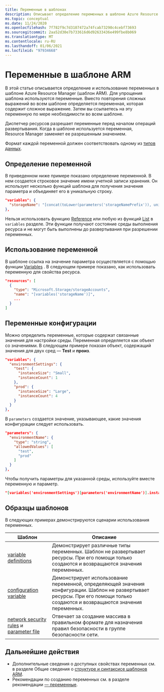 ```yaml
---
title: Переменные в шаблонах
description: Описывает определение переменных в шаблоне Azure Resource Manager (шаблон ARM).
ms.topic: conceptual
ms.date: 11/24/2020
ms.openlocfilehash: 7f782f9c7d3107472a74fcab73290c4cebf73693
ms.sourcegitcommit: 2aa52d30e7b733616d6d92633436e499fbe8b069
ms.translationtype: MT
ms.contentlocale: ru-RU
ms.lasthandoff: 01/06/2021
ms.locfileid: "97934668"
---
```

# <a name="variables-in-arm-template"></a>Переменные в шаблоне ARM

В этой статье описывается определение и использование переменных в шаблоне Azure Resource Manager (шаблон ARM). Для упрощения шаблона используются переменные. Вместо повторения сложных выражений во всем шаблоне определяется переменная, которая содержит сложное выражение. Затем вы ссылаетесь на эту переменную по мере необходимости во всем шаблоне.

Диспетчер ресурсов разрешает переменные перед началом операций развертывания. Когда в шаблоне используется переменная, Resource Manager заменяет ее разрешенным значением.

Формат каждой переменной должен соответствовать одному из [типов данных](template-syntax.md#data-types).

## <a name="define-variable"></a>Определение переменной

В приведенном ниже примере показано определение переменной. В нем создается строковое значение имени учетной записи хранения. Он использует несколько функций шаблона для получения значения параметра и объединяет его в уникальную строку.

```json
"variables": {
  "storageName": "[concat(toLower(parameters('storageNamePrefix')), uniqueString(resourceGroup().id))]"
},
```

Нельзя использовать функцию [Reference](template-functions-resource.md#reference) или любую из функций [List](template-functions-resource.md#list) в `variables` разделе. Эти функции получают состояние среды выполнения ресурса и не могут быть выполнены до развертывания при разрешении переменных.

## <a name="use-variable"></a>Использование переменной

В шаблоне ссылка на значение параметра осуществляется с помощью функции [Variables](template-functions-deployment.md#variables) . В следующем примере показано, как использовать переменную для свойства ресурса.

```json
"resources": [
  {
    "type": "Microsoft.Storage/storageAccounts",
    "name": "[variables('storageName')]",
    ...
  }
]
```

## <a name="configuration-variables"></a>Переменные конфигурации

Можно определить переменные, которые содержат связанные значения для настройки среды. Переменная определяется как объект со значениями. В следующем примере показан объект, содержащий значения для двух сред — **Test** и **произ**.

```json
"variables": {
  "environmentSettings": {
    "test": {
      "instanceSize": "Small",
      "instanceCount": 1
    },
    "prod": {
      "instanceSize": "Large",
      "instanceCount": 4
    }
  }
},
```

В `parameters` создается значение, указывающее, какие значения конфигурации следует использовать.

```json
"parameters": {
  "environmentName": {
    "type": "string",
    "allowedValues": [
      "test",
      "prod"
    ]
  }
},
```

Чтобы получить параметры для указанной среды, используйте вместе переменную и параметр.

```json
"[variables('environmentSettings')[parameters('environmentName')].instanceSize]"
```

## <a name="example-templates"></a>Образцы шаблонов

В следующих примерах демонстрируются сценарии использования переменных.

|Шаблон  |Описание  |
|---------|---------|
| [variable definitions](https://github.com/Azure/azure-docs-json-samples/blob/master/azure-resource-manager/variables.json) | Демонстрирует различные типы переменных. Шаблон не развертывает ресурсы. При его помощи только создаются и возвращаются значения переменных. |
| [configuration variable](https://github.com/Azure/azure-docs-json-samples/blob/master/azure-resource-manager/variablesconfigurations.json) | Демонстрирует использование переменной, определяющей значения конфигурации. Шаблон не развертывает ресурсы. При его помощи только создаются и возвращаются значения переменных. |
| [network security rules](https://github.com/Azure/azure-docs-json-samples/blob/master/azure-resource-manager/multipleinstance/multiplesecurityrules.json) и [parameter file](https://github.com/Azure/azure-docs-json-samples/blob/master/azure-resource-manager/multipleinstance/multiplesecurityrules.parameters.json) | Отвечает за создание массива в правильном формате для назначения правил безопасности в группе безопасности сети. |

## <a name="next-steps"></a>Дальнейшие действия

* Дополнительные сведения о доступных свойствах переменных см. в разделе Общие сведения о [структуре и синтаксисе шаблонов ARM](template-syntax.md).
* Рекомендации по созданию переменных см. в разделе рекомендации [— переменные](template-best-practices.md#variables).
